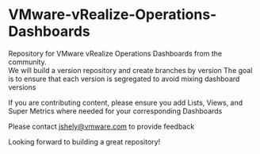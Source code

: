 # VMware-vRealize-Operations-Dashboards
Repository for VMware vRealize Operations Dashboards from the community.  
We will build a version repository and create branches by version
The goal is to ensure that each version is segregated to avoid mixing dashboard versions

If you are contributing content, please ensure you add Lists, Views, and Super Metrics where needed for your corresponding Dashboards

Please contact jshely@vmware.com to provide feedback

Looking forward to building a great repository!
